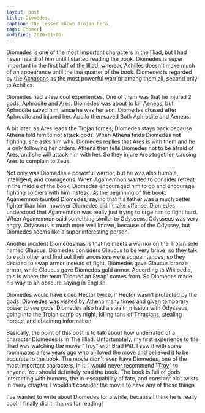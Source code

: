 ```yaml
---
layout: post
title: Diomedes.
caption: The lesser known Trojan hero.
tags: [homer]
modified: 2020-01-06
---
```

Diomedes is one of the most important characters in the Illiad, but I had never
heard of him until I started reading the book. Diomedes is super important in
the first half of the Illiad, whereas Achilles doesn't make much of an
appearance until the last quarter of the book. Diomedes is regarded by the
[Achaeans](https://en.wikipedia.org/wiki/Names_of_the_Greeks) as the most
powerful warrior among them all, second only to Achilles.

Diomedes had a few cool experiences. One of them was that he injured 2 gods,
Aphrodite and Ares. Diomedes was about to kill
[Aeneas](https://en.wikipedia.org/wiki/Aeneas), but Aphrodite saved him, since
he was her son. Diomedes chased after Aphrodite and injured her. Apollo then
saved Both Aphrodite and Aeneas.

A bit later, as Ares leads the Trojan forces, Diomedes stays back because
Athena told him to not attack gods. When Athena finds Diomedes not fighting,
she asks him why. Diomedes replies that Ares is with them and he is only
following her orders. Athena then tells Diomedes not to be afraid of Ares, and
she will attack him with her. So they injure Ares together, causing Ares to
complain to Zeus.

Not only was Diomedes a powerful warrior, but he was also humble, intelligent,
and courageous. When Agamemnon wanted to consider retreat in the middle of the
book, Diomedes encouraged him to go and encourage fighting soldiers with him
instead. At the beginning of the book, Agamemnon taunted Diomedes, saying that
his father was a much better fighter than him, however Diomedes didn't take
offense. Diomedes understood that Agamemnon was really just trying to urge him
to fight hard. When Agamemnon said something similar to Odysseus, Odysseus was
very angry. Odysseus is much more well known, because of the Odyssey, but
Diomedes seems like a super interesting person.

Another incident Diomedes has is that he meets a warrior on the Trojan side
named Glaucus. Diomedes considers Glaucus to be very brave, so they talk to
each other and find out their ancestors were acquaintances, so they decided to
swap armor instead of fight. Diomedes gave Glaucus bronze armor, while Glaucus
gave Diomedes gold armor. According to Wikipedia, this is where the term
'Diomedian Swap' comes from. So Diomedes made his way to an obscure saying in
English.

Diomedes would have killed Hector twice, if Hector wasn't protected by the
gods. Diomedes was visited by Athena many times and given temporary power to
see gods. Diomedes also had a stealth mission with Odysseus, going into the
Trojan camp by night, killing tons of
[Thracians](https://en.wikipedia.org/wiki/Thracians), stealing horses, and
obtaining information.

Basically, the point of this post is to talk about how underrated of a
character Diomedes is in The Illiad. Unfortunately, my first experience to the
Illiad was watching the movie "Troy" with Brad Pitt. I saw it with some
roommates a few years ago who all loved the move and believed it to be accurate
to the book. The movie didn't even have Diomedes, one of the most important
characters, in it. I would never recommend
"[Troy](https://www.bustle.com/articles/24095-troy-turns-10-why-im-still-mad-at-period-epic-and-brad-pitts-hair-isnt-the)"
to anyone. You should definitely read the book. The book is full of gods
interacting with humans, the in-escapability of fate, and constant plot twists
in every chapter. I wouldn't consider the movie to have any of those things.

I've wanted to write about Diomedes for a while, because I think he is really
cool. I finally did it, thanks for reading!
